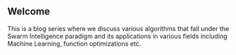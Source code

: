 ## Welcome

This is a blog series where we discuss various algorithms that fall under the Swarm Intelligence paradigm and its applications in
various fields including Machine Learning, function optimizations etc.

<br/>
<br/>